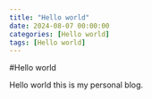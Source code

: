 ```yaml
---
title: "Hello world" 
date: 2024-08-07 00:00:00 
categories: [Hello world]
tags: [Hello world]
---
```


#Hello world

Hello world this is my personal blog.
        